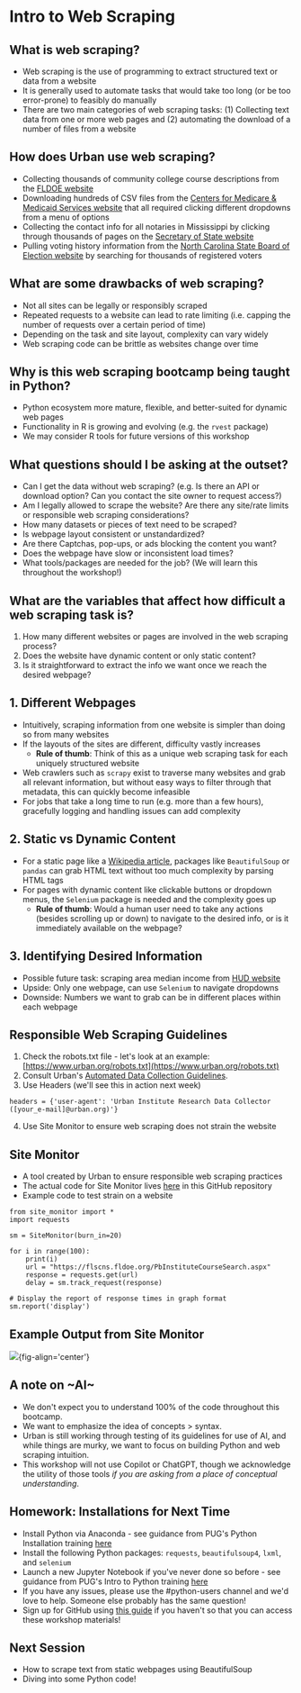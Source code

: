 # Intro to Web Scraping

## What is web scraping?

- Web scraping is the use of programming to extract structured text or data from a website 
- It is generally used to automate tasks that would take too long (or be too error-prone) to feasibly do manually 
- There are two main categories of web scraping tasks: (1) Collecting text data from one or more web pages and (2) automating the download of a number of files from a website

## How does Urban use web scraping?

- Collecting thousands of community college course descriptions from the [FLDOE website](https://www.fldoe.org/)
- Downloading hundreds of CSV files from the [Centers for Medicare & Medicaid Services website](https://data.cms.gov/tools/mapping-medicare-disparities-by-population) that all required clicking different dropdowns from a menu of options
- Collecting the contact info for all notaries in Mississippi by clicking through thousands of pages on the [Secretary of State website](https://www.sos.ms.gov/notarysearch/notarysearch.aspx) 
- Pulling voting history information from the [North Carolina State Board of Election website](https://vt.ncsbe.gov/RegLkup/) by searching for thousands of registered voters 

## What are some drawbacks of web scraping?
- Not all sites can be legally or responsibly scraped
- Repeated requests to a website can lead to rate limiting (i.e. capping the number of requests over a certain period of time)
- Depending on the task and site layout, complexity can vary widely
- Web scraping code can be brittle as websites change over time 

## Why is this web scraping bootcamp being taught in Python?
- Python ecosystem more mature, flexible, and better-suited for dynamic web pages
- Functionality in R is growing and evolving (e.g. the `rvest` package)
- We may consider R tools for future versions of this workshop

## What questions should I be asking at the outset?
- Can I get the data without web scraping? (e.g. Is there an API or download option? Can you contact the site owner to request access?)
- Am I legally allowed to scrape the website? Are there any site/rate limits or responsible web scraping considerations?
- How many datasets or pieces of text need to be scraped?
- Is webpage layout consistent or unstandardized?
- Are there Captchas, pop-ups, or ads blocking the content you want?
- Does the webpage have slow or inconsistent load times?
- What tools/packages are needed for the job? (We will learn this throughout the workshop!)

## What are the variables that affect how difficult a web scraping task is?
1. How many different websites or pages are involved in the web scraping process?
2. Does the website have dynamic content or only static content?
3. Is it straightforward to extract the info we want once we reach the desired webpage?

## 1. Different Webpages
- Intuitively, scraping information from one website is simpler than doing so from many websites
- If the layouts of the sites are different, difficulty vastly increases
  - **Rule of thumb**: Think of this as a unique web scraping task for each uniquely structured website
- Web crawlers such as `scrapy` exist to traverse many websites and grab all relevant information, but without easy ways to filter through that metadata, this can quickly become infeasible
- For jobs that take a long time to run (e.g. more than a few hours), gracefully logging and handling issues can add complexity 

## 2. Static vs Dynamic Content
- For a static page like a [Wikipedia article](https://en.wikipedia.org/wiki/Urban_Institute), packages like `BeautifulSoup` or `pandas` can grab HTML text without too much complexity by parsing HTML tags
- For pages with dynamic content like clickable buttons or dropdown menus, the `Selenium` package is needed and the complexity goes up
  - **Rule of thumb**: Would a human user need to take any actions (besides scrolling up or down) to navigate to the desired info, or is it immediately available on the webpage?

## 3. Identifying Desired Information
- Possible future task: scraping area median income from [HUD website](https://www.huduser.gov/portal/datasets/il.html)
- Upside: Only one webpage, can use `Selenium` to navigate dropdowns
- Downside: Numbers we want to grab can be in different places within each webpage


## Responsible Web Scraping Guidelines
1. Check the robots.txt file - let's look at an example: [https://www.urban.org/robots.txt](https://www.urban.org/robots.txt) 
2. Consult Urban's [Automated Data Collection Guidelines](https://urbanorg.account.box.com/login?redirect_url=https%3A%2F%2Furbanorg.app.box.com%2Fs%2Fmam9kpf48mu92f4ktpyuw218yf8j45w0).
3. Use Headers (we'll see this in action next week)

`headers = {'user-agent': 'Urban Institute Research Data Collector ([your_e-mail]@urban.org)'}`

4. Use Site Monitor to ensure web scraping does not strain the website

## Site Monitor
- A tool created by Urban to ensure responsible web scraping practices
- The actual code for Site Monitor lives [here](https://github.com/UrbanInstitute/SiteMonitor/blob/master/site_monitor.py) in this GitHub repository
- Example code to test strain on a website
```
from site_monitor import *
import requests

sm = SiteMonitor(burn_in=20)

for i in range(100):
	print(i)
	url = "https://flscns.fldoe.org/PbInstituteCourseSearch.aspx"
	response = requests.get(url)
	delay = sm.track_request(response)

# Display the report of response times in graph format
sm.report('display')
```
## Example Output from Site Monitor
![](images/site_monitor_output.png){fig-align='center'}

## A note on \~AI\~
- We don't expect you to understand 100% of the code throughout this bootcamp.
- We want to emphasize the idea of concepts > syntax.
- Urban is still working through testing of its guidelines for use of AI, and while things are murky, we want to focus on building Python and web scraping intuition.
- This workshop will not use Copilot or ChatGPT, though we acknowledge the utility of those tools *if you are asking from a place of conceptual understanding*.

## Homework: Installations for Next Time
- Install Python via Anaconda - see guidance from PUG's Python Installation training [here](https://ui-research.github.io/python-at-urban/content/installation.html)
- Install the following Python packages: `requests`, `beautifulsoup4`, `lxml`, and `selenium`
- Launch a new Jupyter Notebook if you've never done so before - see guidance from PUG's Intro to Python training [here](https://ui-research.github.io/python-at-urban/content/intro-to-python.html)
- If you have any issues, please use the #python-users channel and we'd love to help. Someone else probably has the same question!
- Sign up for GitHub using [this guide](https://ui-research.github.io/reproducibility-at-urban/git-installation.html) if you haven't so that you can access these workshop materials!

## Next Session
- How to scrape text from static webpages using BeautifulSoup
- Diving into some Python code!
